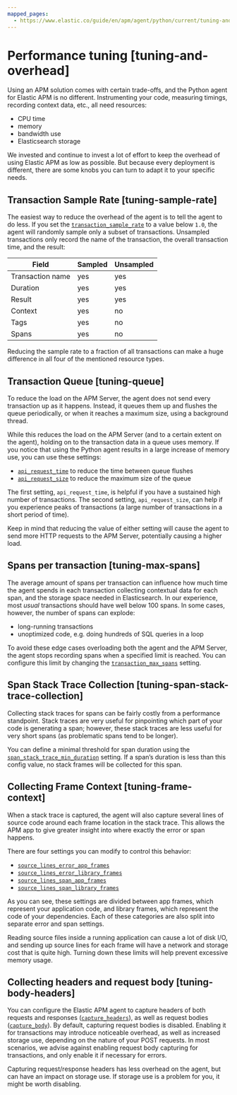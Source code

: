 ```yaml
---
mapped_pages:
  - https://www.elastic.co/guide/en/apm/agent/python/current/tuning-and-overhead.html
---
```


# Performance tuning [tuning-and-overhead]

Using an APM solution comes with certain trade-offs, and the Python agent for Elastic APM is no different. Instrumenting your code, measuring timings, recording context data, etc., all need resources:

* CPU time
* memory
* bandwidth use
* Elasticsearch storage

We invested and continue to invest a lot of effort to keep the overhead of using Elastic APM as low as possible. But because every deployment is different, there are some knobs you can turn to adapt it to your specific needs.


## Transaction Sample Rate [tuning-sample-rate]

The easiest way to reduce the overhead of the agent is to tell the agent to do less. If you set the [`transaction_sample_rate`](/reference/configuration.md#config-transaction-sample-rate) to a value below `1.0`, the agent will randomly sample only a subset of transactions. Unsampled transactions only record the name of the transaction, the overall transaction time, and the result:

| Field | Sampled | Unsampled |
| --- | --- | --- |
| Transaction name | yes | yes |
| Duration | yes | yes |
| Result | yes | yes |
| Context | yes | no |
| Tags | yes | no |
| Spans | yes | no |

Reducing the sample rate to a fraction of all transactions can make a huge difference in all four of the mentioned resource types.


## Transaction Queue [tuning-queue]

To reduce the load on the APM Server, the agent does not send every transaction up as it happens. Instead, it queues them up and flushes the queue periodically, or when it reaches a maximum size, using a background thread.

While this reduces the load on the APM Server (and to a certain extent on the agent), holding on to the transaction data in a queue uses memory. If you notice that using the Python agent results in a large increase of memory use, you can use these settings:

* [`api_request_time`](/reference/configuration.md#config-api-request-time) to reduce the time between queue flushes
* [`api_request_size`](/reference/configuration.md#config-api-request-size) to reduce the maximum size of the queue

The first setting, `api_request_time`, is helpful if you have a sustained high number of transactions. The second setting, `api_request_size`, can help if you experience peaks of transactions (a large number of transactions in a short period of time).

Keep in mind that reducing the value of either setting will cause the agent to send more HTTP requests to the APM Server, potentially causing a higher load.


## Spans per transaction [tuning-max-spans]

The average amount of spans per transaction can influence how much time the agent spends in each transaction collecting contextual data for each span, and the storage space needed in Elasticsearch. In our experience, most *usual* transactions should have well below 100 spans. In some cases, however, the number of spans can explode:

* long-running transactions
* unoptimized code, e.g. doing hundreds of SQL queries in a loop

To avoid these edge cases overloading both the agent and the APM Server, the agent stops recording spans when a specified limit is reached. You can configure this limit by changing the [`transaction_max_spans`](/reference/configuration.md#config-transaction-max-spans) setting.


## Span Stack Trace Collection [tuning-span-stack-trace-collection]

Collecting stack traces for spans can be fairly costly from a performance standpoint. Stack traces are very useful for pinpointing which part of your code is generating a span; however, these stack traces are less useful for very short spans (as problematic spans tend to be longer).

You can define a minimal threshold for span duration using the [`span_stack_trace_min_duration`](/reference/configuration.md#config-span-stack-trace-min-duration) setting. If a span’s duration is less than this config value, no stack frames will be collected for this span.


## Collecting Frame Context [tuning-frame-context]

When a stack trace is captured, the agent will also capture several lines of source code around each frame location in the stack trace. This allows the APM app to give greater insight into where exactly the error or span happens.

There are four settings you can modify to control this behavior:

* [`source_lines_error_app_frames`](/reference/configuration.md#config-source-lines-error-app-frames)
* [`source_lines_error_library_frames`](/reference/configuration.md#config-source-lines-error-library-frames)
* [`source_lines_span_app_frames`](/reference/configuration.md#config-source-lines-span-app-frames)
* [`source_lines_span_library_frames`](/reference/configuration.md#config-source-lines-span-library-frames)

As you can see, these settings are divided between app frames, which represent your application code, and library frames, which represent the code of your dependencies. Each of these categories are also split into separate error and span settings.

Reading source files inside a running application can cause a lot of disk I/O, and sending up source lines for each frame will have a network and storage cost that is quite high. Turning down these limits will help prevent excessive memory usage.


## Collecting headers and request body [tuning-body-headers]

You can configure the Elastic APM agent to capture headers of both requests and responses ([`capture_headers`](/reference/configuration.md#config-capture-headers)), as well as request bodies ([`capture_body`](/reference/configuration.md#config-capture-body)). By default, capturing request bodies is disabled. Enabling it for transactions may introduce noticeable overhead, as well as increased storage use, depending on the nature of your POST requests. In most scenarios, we advise against enabling request body capturing for transactions, and only enable it if necessary for errors.

Capturing request/response headers has less overhead on the agent, but can have an impact on storage use. If storage use is a problem for you, it might be worth disabling.

